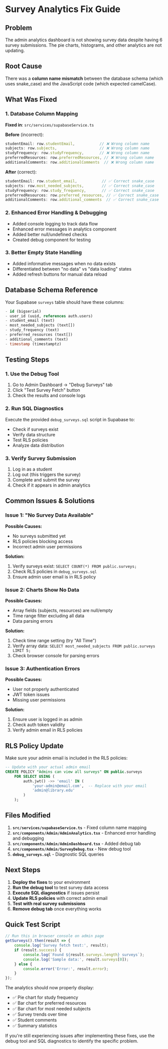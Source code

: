 # Survey Analytics Fix Guide

## Problem
The admin analytics dashboard is not showing survey data despite having 6 survey submissions. The pie charts, histograms, and other analytics are not updating.

## Root Cause
There was a **column name mismatch** between the database schema (which uses snake_case) and the JavaScript code (which expected camelCase).

## What Was Fixed

### 1. Database Column Mapping
**Fixed in**: `src/services/supabaseService.ts`

**Before** (incorrect):
```javascript
studentEmail: row.studentEmail,           // ❌ Wrong column name
subjects: row.subjects,                   // ❌ Wrong column name  
studyFrequency: row.studyFrequency,       // ❌ Wrong column name
preferredResources: row.preferredResources, // ❌ Wrong column name
additionalComments: row.additionalComments  // ❌ Wrong column name
```

**After** (correct):
```javascript
studentEmail: row.student_email,           // ✅ Correct snake_case
subjects: row.most_needed_subjects,        // ✅ Correct snake_case
studyFrequency: row.study_frequency,       // ✅ Correct snake_case
preferredResources: row.preferred_resources, // ✅ Correct snake_case
additionalComments: row.additional_comments  // ✅ Correct snake_case
```

### 2. Enhanced Error Handling & Debugging
- Added console logging to track data flow
- Enhanced error messages in analytics component
- Added better null/undefined checks
- Created debug component for testing

### 3. Better Empty State Handling
- Added informative messages when no data exists
- Differentiated between "no data" vs "data loading" states
- Added refresh buttons for manual data reload

## Database Schema Reference

Your Supabase `surveys` table should have these columns:
```sql
- id (bigserial)
- user_id (uuid, references auth.users)
- student_email (text)
- most_needed_subjects (text[])
- study_frequency (text)
- preferred_resources (text[])
- additional_comments (text)
- timestamp (timestamptz)
```

## Testing Steps

### 1. Use the Debug Tool
1. Go to Admin Dashboard → "Debug Surveys" tab
2. Click "Test Survey Fetch" button
3. Check the results and console logs

### 2. Run SQL Diagnostics
Execute the provided `debug_surveys.sql` script in Supabase to:
- Check if surveys exist
- Verify data structure
- Test RLS policies
- Analyze data distribution

### 3. Verify Survey Submission
1. Log in as a student
2. Log out (this triggers the survey)
3. Complete and submit the survey
4. Check if it appears in admin analytics

## Common Issues & Solutions

### Issue 1: "No Survey Data Available"
**Possible Causes:**
- No surveys submitted yet
- RLS policies blocking access
- Incorrect admin user permissions

**Solution:**
1. Verify surveys exist: `SELECT COUNT(*) FROM public.surveys;`
2. Check RLS policies in `debug_surveys.sql`
3. Ensure admin user email is in RLS policy

### Issue 2: Charts Show No Data
**Possible Causes:**
- Array fields (subjects, resources) are null/empty
- Time range filter excluding all data
- Data parsing errors

**Solution:**
1. Check time range setting (try "All Time")
2. Verify array data: `SELECT most_needed_subjects FROM public.surveys LIMIT 5;`
3. Check browser console for parsing errors

### Issue 3: Authentication Errors
**Possible Causes:**
- User not properly authenticated
- JWT token issues
- Missing user permissions

**Solution:**
1. Ensure user is logged in as admin
2. Check auth token validity
3. Verify admin email in RLS policies

## RLS Policy Update

Make sure your admin email is included in the RLS policies:

```sql
-- Update with your actual admin email
CREATE POLICY "Admins can view all surveys" ON public.surveys
    FOR SELECT USING (
        auth.jwt() ->> 'email' IN (
            'your-admin@email.com',  -- Replace with your email
            'admin@library.edu'
        )
    );
```

## Files Modified

1. **`src/services/supabaseService.ts`** - Fixed column name mapping
2. **`src/components/Admin/AdminAnalytics.tsx`** - Enhanced error handling and debugging
3. **`src/components/Admin/AdminDashboard.tsx`** - Added debug tab
4. **`src/components/Admin/SurveyDebug.tsx`** - New debug tool
5. **`debug_surveys.sql`** - Diagnostic SQL queries

## Next Steps

1. **Deploy the fixes** to your environment
2. **Run the debug tool** to test survey data access
3. **Execute SQL diagnostics** if issues persist
4. **Update RLS policies** with correct admin email
5. **Test with real survey submissions**
6. **Remove debug tab** once everything works

## Quick Test Script

```javascript
// Run this in browser console on admin page
getSurveys().then(result => {
    console.log('Survey fetch test:', result);
    if (result.success) {
        console.log(`Found ${result.surveys.length} surveys`);
        console.log('Sample data:', result.surveys[0]);
    } else {
        console.error('Error:', result.error);
    }
});
```

The analytics should now properly display:
- ✅ Pie chart for study frequency
- ✅ Bar chart for preferred resources  
- ✅ Bar chart for most needed subjects
- ✅ Survey trends over time
- ✅ Student comments
- ✅ Summary statistics

If you're still experiencing issues after implementing these fixes, use the debug tool and SQL diagnostics to identify the specific problem.